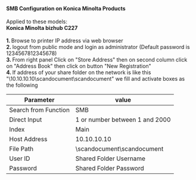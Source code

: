 #### SMB Configuration on Konica Minolta Products
Applied to these models: </br>
<strong>Konica Minolta bizhub C227</strong></br> </br>
<strong>1. </strong>Browse to printer IP address via web browser</br>
<strong>2. </strong>logout from public mode and login as administrator (Default password is 1234567812345678)</br>
<strong>3. </strong>From right panel Click on "Store Address" then on second column click on "Address Book" then click on button "New Registration" </br>
<strong>4. </strong>If address of your share folder on the network is like this "\\10.10.10.10\scandocument\scandocument" we fill and activate boxes as the following</br>

|Parameter  | value |
|-----------|-------|
|Search from Function | SMB |
|Direct Input | 1 or number between 1 and 2000|
|Index | Main|
| Host Address | 10.10.10.10 |
| File Path | \scandocument\scandocument |
| User ID | Shared Folder Username |
| Password | Shared Folder Password |

